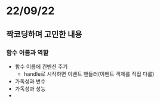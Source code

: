 # 22/09/22

## 짝코딩하며 고민한 내용

### 함수 이름과 역할
- 함수 이름에 컨벤션 주기
	- handle로 시작하면 이벤트 핸들러(이벤트 객체를 직접 다룸)
- 가독성과 변수
- 가독성과 성능
- 